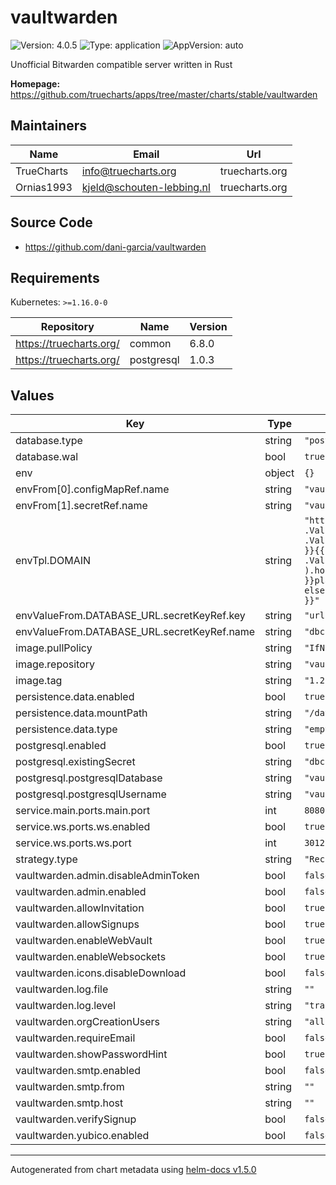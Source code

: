 # vaultwarden

![Version: 4.0.5](https://img.shields.io/badge/Version-4.0.5-informational?style=flat-square) ![Type: application](https://img.shields.io/badge/Type-application-informational?style=flat-square) ![AppVersion: auto](https://img.shields.io/badge/AppVersion-auto-informational?style=flat-square)

Unofficial Bitwarden compatible server written in Rust

**Homepage:** <https://github.com/truecharts/apps/tree/master/charts/stable/vaultwarden>

## Maintainers

| Name | Email | Url |
| ---- | ------ | --- |
| TrueCharts | info@truecharts.org | truecharts.org |
| Ornias1993 | kjeld@schouten-lebbing.nl | truecharts.org |

## Source Code

* <https://github.com/dani-garcia/vaultwarden>

## Requirements

Kubernetes: `>=1.16.0-0`

| Repository | Name | Version |
|------------|------|---------|
| https://truecharts.org/ | common | 6.8.0 |
| https://truecharts.org/ | postgresql | 1.0.3 |

## Values

| Key | Type | Default | Description |
|-----|------|---------|-------------|
| database.type | string | `"postgresql"` |  |
| database.wal | bool | `true` |  |
| env | object | `{}` |  |
| envFrom[0].configMapRef.name | string | `"vaultwardenconfig"` |  |
| envFrom[1].secretRef.name | string | `"vaultwardensecret"` |  |
| envTpl.DOMAIN | string | `"https://{{ if .Values.ingress }}{{ if .Values.ingress.main.enabled }}{{ ( index .Values.ingress.main.hosts 0 ).host }}{{ else }}placeholder.com{{ end }}{{ else }}placeholder.com{{ end }}"` |  |
| envValueFrom.DATABASE_URL.secretKeyRef.key | string | `"url"` |  |
| envValueFrom.DATABASE_URL.secretKeyRef.name | string | `"dbcreds"` |  |
| image.pullPolicy | string | `"IfNotPresent"` |  |
| image.repository | string | `"vaultwarden/server"` |  |
| image.tag | string | `"1.22.2"` |  |
| persistence.data.enabled | bool | `true` |  |
| persistence.data.mountPath | string | `"/data"` |  |
| persistence.data.type | string | `"emptyDir"` |  |
| postgresql.enabled | bool | `true` |  |
| postgresql.existingSecret | string | `"dbcreds"` |  |
| postgresql.postgresqlDatabase | string | `"vaultwarden"` |  |
| postgresql.postgresqlUsername | string | `"vaultwarden"` |  |
| service.main.ports.main.port | int | `8080` |  |
| service.ws.ports.ws.enabled | bool | `true` |  |
| service.ws.ports.ws.port | int | `3012` |  |
| strategy.type | string | `"Recreate"` |  |
| vaultwarden.admin.disableAdminToken | bool | `false` |  |
| vaultwarden.admin.enabled | bool | `false` |  |
| vaultwarden.allowInvitation | bool | `true` |  |
| vaultwarden.allowSignups | bool | `true` |  |
| vaultwarden.enableWebVault | bool | `true` |  |
| vaultwarden.enableWebsockets | bool | `true` |  |
| vaultwarden.icons.disableDownload | bool | `false` |  |
| vaultwarden.log.file | string | `""` |  |
| vaultwarden.log.level | string | `"trace"` |  |
| vaultwarden.orgCreationUsers | string | `"all"` |  |
| vaultwarden.requireEmail | bool | `false` |  |
| vaultwarden.showPasswordHint | bool | `true` |  |
| vaultwarden.smtp.enabled | bool | `false` |  |
| vaultwarden.smtp.from | string | `""` |  |
| vaultwarden.smtp.host | string | `""` |  |
| vaultwarden.verifySignup | bool | `false` |  |
| vaultwarden.yubico.enabled | bool | `false` |  |

----------------------------------------------
Autogenerated from chart metadata using [helm-docs v1.5.0](https://github.com/norwoodj/helm-docs/releases/v1.5.0)
